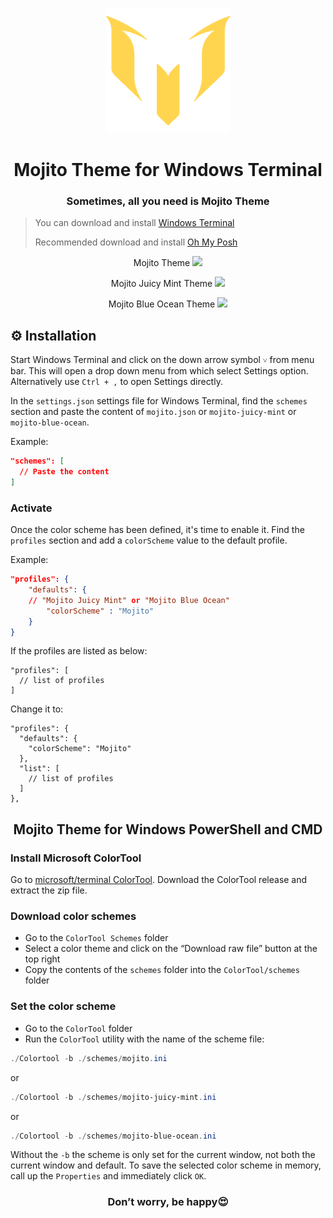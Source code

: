 <p align="center"><img width="200px" src="./Mojito-512.png"></p>

<h1 align="center">Mojito Theme for Windows Terminal</h1>

<h3 align="center">Sometimes, all you need is Mojito Theme</h3>

> You can download and install [Windows Terminal](https://github.com/microsoft/terminal)
>
> Recommended download and install [Oh My Posh](https://github.com/JanDeDobbeleer/oh-my-posh2)

<p align="center">Mojito Theme
  <img src="https://github.com/mishatoshi/mojito-windows-terminal/assets/110047849/bbcc30ba-4efa-424c-b466-1a18bfbd01af">
</p>
<p align="center">Mojito Juicy Mint Theme
  <img src="https://github.com/mishatoshi/mojito-windows-terminal/assets/110047849/d2d32116-3f75-4bc2-acb4-4522c7baf9ed">
</p>
<p align="center">Mojito Blue Ocean Theme
  <img src="https://github.com/mishatoshi/mojito-windows-terminal/assets/110047849/ef31f479-bcf1-4e46-b8c3-a6eb0c6fe2f0">
</p>

## ⚙️ Installation

Start Windows Terminal and click on the down arrow symbol `˅` from menu bar. This will open a drop down menu from which select Settings option. Alternatively use `Ctrl + ,` to open Settings directly.

In the `settings.json` settings file for Windows Terminal, find the `schemes` section and paste the content of `mojito.json` or `mojito-juicy-mint` or `mojito-blue-ocean`.

Example:

```json
"schemes": [
  // Paste the content
]
```

### Activate

Once the color scheme has been defined, it's time to enable it. Find the `profiles` section and add a `colorScheme` value to the default profile.

Example:

```json
"profiles": {
    "defaults": {
    // "Mojito Juicy Mint" or "Mojito Blue Ocean"
        "colorScheme" : "Mojito"
    }
}
```

If the profiles are listed as below:

```jsonc
"profiles": [
  // list of profiles
]
```

Change it to:

```jsonc
"profiles": {
  "defaults": {
    "colorScheme": "Mojito"
  },
  "list": [
    // list of profiles
  ]
},
```
<h2 align="center">Mojito Theme for Windows PowerShell and CMD</h2>

### Install Microsoft ColorTool

Go to [microsoft/terminal ColorTool](https://github.com/Microsoft/Terminal/tree/main/src/tools/ColorTool#installing). Download the ColorTool release and extract the zip file.

### Download color schemes

- Go to the `ColorTool Schemes` folder
- Select a color theme and click on the “Download raw file” button at the top right
- Copy the contents of the `schemes` folder into the `ColorTool/schemes` folder

### Set the color scheme

- Go to the `ColorTool` folder
- Run the `ColorTool` utility with the name of the scheme file:

```PowerShell
./Colortool -b ./schemes/mojito.ini
```

or

```PowerShell
./Colortool -b ./schemes/mojito-juicy-mint.ini
```

or

```PowerShell
./Colortool -b ./schemes/mojito-blue-ocean.ini
```

Without the `-b` the scheme is only set for the current window, not both the current window and default.
To save the selected color scheme in memory, call up the `Properties` and immediately click `OK`.

<h3 align="center">Don’t worry, be happy😍</h3>
